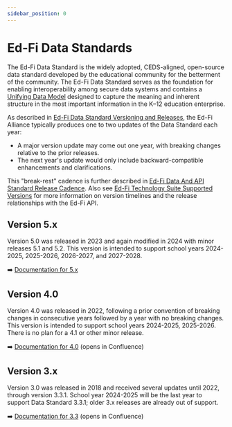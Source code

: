 ```yaml
---
sidebar_position: 0
---
```


# Ed-Fi Data Standards

The Ed-Fi Data Standard is the widely adopted, CEDS-aligned, open-source data
standard developed by the educational community for the betterment of the
community. The Ed-Fi Data Standard serves as the foundation for enabling
interoperability among secure data systems and contains a [Unifying Data Model](./udm/readme.md)
designed to capture the meaning and inherent structure
in the most important information in the K–12 education enterprise.

As described in [Ed-Fi Data Standard Versioning and
Releases](./versioning-and-releases.md), the Ed-Fi Alliance typically produces
one to two updates of the Data Standard each year:

* A major version update may come out one year, with breaking changes relative
  to the prior releases.
* The next year's update would only include backward-compatible enhancements and
  clarifications.

This "break-rest" cadence is further described in [Ed-Fi Data And API Standard
Release Cadence](../0-roadmap/cadence.mdx). Also see [Ed-Fi Technology Suite
Supported Versions](../0-roadmap/supported-versions.md) for more information on
version timelines and the release relationships with the Ed-Fi API.

## Version 5.x

Version 5.0 was released in 2023 and again modified in 2024 with minor releases
5.1 and 5.2. This version is intended to support school years 2024-2025,
2025-2026, 2026-2027, and 2027-2028.

➡️ [Documentation for 5.x](/reference/data-standard/)

## Version 4.0

Version 4.0 was released in 2022, following a prior convention of breaking
changes in consecutive years followed by a year with no breaking changes. This
version is intended to support school years 2024-2025, 2025-2026. There is no
plan for a 4.1 or other minor release.

➡️ [Documentation for
4.0](https://edfi.atlassian.net/wiki/spaces/EFDS4X/overview) (opens in
Confluence)

## Version 3.x

Version 3.0 was released in 2018 and received several updates until 2022,
through version 3.3.1. School year 2024-2025 will be the last year to support
Data Standard 3.3.1; older 3.x releases are already out of support.

➡️ [Documentation for
3.3](https://edfi.atlassian.net/wiki/spaces/EFDS33/overview) (opens in
Confluence)
